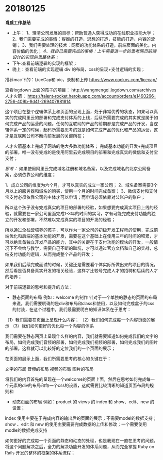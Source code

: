 # 20180125

**肖威工作总结**
- 上午：
1、理清公司发展的目标：帮助普通人获得成功的在线职业技能大学；
2、我们需要完成的事情：容器的打造，思想的打造，技能的打造，内容的营销；
3、我们需要处理的技术：网页的功能体系的打造，前端页面的美化，内容价值的优化；
*4、我自己需要完成的事情：上午需要进一步的思考网页前端设计的实现的思路体系；*
- 下午:查看前端逻辑的实现的框架；
- 晚上：查看前端的实现逻辑 div 的布局，css的呈现+支付逻辑的实现；

推荐mac下的：LiceCap和ipic，录制和上传
https://www.cockos.com/licecap/

查看logdown 上面的孩子的项目：
http://wangmengqi.logdown.com/archives
人才火箭：
https://talent-rocket.herokuapp.com/account/orders/e1490266-2756-409b-9d41-269407881814

这个项目在整个逻辑体系上和页面的呈现上面，处于非常优秀的状态，如果可以真实的完成阿里云的部署和完成支付体系的上线，后续所需要完成的其实就是属于如何完成产品的运营的问题，任何的互联网的产品的前期都是完成产品的开发，当逻辑体系一定的时候，起码所需要思考的就是如何完成产品的优化和产品的运营，这才是互联网公司不断向前发展的关键所在；

人才火箭基本上完成了网站的绝大多数功能体系；
完成基本功能的开发+完成项目的部署，唯一没有完成的是使用阿里云完成项目的部署和完成真实的微信和支付宝支付；

*思考：*
如果使用阿里云完成域名注册和域名备案，以及完成域名的北京公网备案，必须依靠公司的维度；

1、成立公司的维度为六个月，才可以真实的成立一家公司；
2、域名备案需要3个月以上的服务器和域名的购买，使用一个月的时间完成备案；
3、微信支付和支付宝支付必须依靠公司的主体才可以申请；而申请必须依靠对公账户的账户；

所以这个孩子没有完成真实的项目的部署的经验，如果想要完成真实项目上线的经验，就需要在一家公司里面完成1-3年的时间的实习，才有可能完成支付功能的独立的开发和部署，不然难以完成真实的项目的开发的经验；

所以通过全栈营培养的孩子，可以作为一家公司的初级开发工程师的使用，完成前端优化和后端的基本功能的开发，需要在这个基础上在使用三年的时间的积累，才可以绝具备独立开发产品的能力，其中的关键在于支付功能的模块的开发，一般情况下不会给与教学，需要自己不断的踏坑，才可以通过官方文档和自己的实战，总结支付功能的逻辑，从而完成整个产品的开发；

如果我们后续完成面试的时候，关键还是需要看个体实际所做出来的项目的情况，然后看是否具备真实开发的相关经验，这样才比较号完成人才的招聘和后续的人才的培养；

对于前端逻辑的思考和提升的方法：
- 静态页面的布局 例如：welcome 的制作
针对于一个单独的静态的页面的布局来说，我们需要明确的是div和布局和class和使用，以及如何完成盒子的css的封装，在这个过程中，我们最需要明白的知识体系在于思考：

（1）我们需要在页面上呈现什么内容；
（2）我们如何完成每一个内容页面的展示
（3）我们如何更好的优化每一个内容的体系

我们需要在静态网页上呈现什么样的内容，我们就需要知道如何完成我们的文字的布局，如何完成我们音频的部署，如何完成我们视频的部署，如何完成我们的图片的部署，这样就可以比较好的定位我们的一个页面的展示；

在页面的展示上面，我们所需要思考的核心的关键在于：

文字的布局
音频的布局
视频的布局
图片的布局

将我们的内容首先的呈现在一个welcome的页面上面，然后在思考如何完成每一个元素的div的布局和每一个css的设置，这就需要比较清晰的知道页面布局的规则和
- 动态页面的布局 例如：product 的 views 的 index 和 show、edit、new 的设置；

index 使用主要在于完成内容的输出后的页面的展示；不需要model的数据支持；
show 、edit 和 new 的使用主要需要完成数据的上传和修改；一个需要使用modle的数据完成支持

如何更好的完成每一个页面的静态和动态的处理，也是我现在一直在思考的问题，将这个问题解决之后，全力的解决功能开发的体系问题，从而完全掌握 Ruby on Rails 开发的整体的框架的体系流程；
